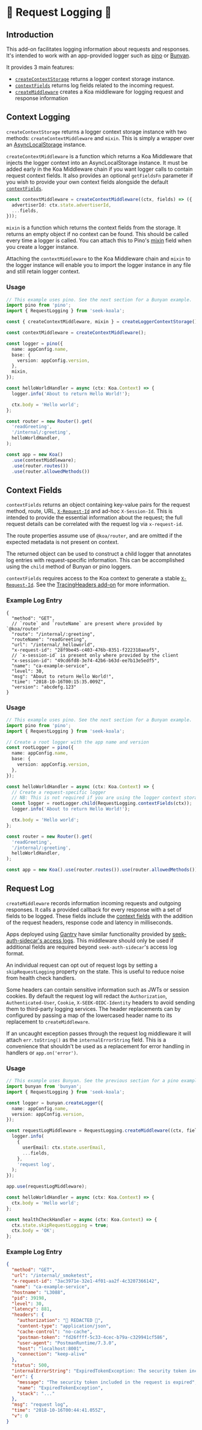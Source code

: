# 🐨 Request Logging 🐨

## Introduction

This add-on facilitates logging information about requests and responses.
It's intended to work with an app-provided logger such as [pino](http://getpino.io/) or [Bunyan](https://github.com/trentm/node-bunyan).

It provides 3 main features:

- [`createContextStorage`](#context-logging) returns a logger context storage instance.
- [`contextFields`](#context-fields) returns log fields related to the incoming request.
- [`createMiddleware`](#request-log) creates a Koa middleware for logging request and response information

## Context Logging

`createContextStorage` returns a logger context storage instance with two methods: `createContextMiddleware` and `mixin`. This is simply a wrapper over an [AsyncLocalStorage](https://nodejs.org/docs/latest-v16.x/api/async_context.html#class-asynclocalstorage) instance.

`createContextMiddleware` is a function which returns a Koa Middleware that injects the logger context into an AsyncLocalStorage instance.
It must be added early in the Koa Middleware chain if you want logger calls to contain request context fields. It also provides an optional
`getFieldsFn` parameter if you wish to provide your own context fields alongside the default [`contextFields`](#context-fields).

```typescript
const contextMiddleware = createContextMiddleware((ctx, fields) => ({
  advertiserId: ctx.state.advertiserId,
  ...fields,
}));
```

`mixin` is a function which returns the context fields from the storage. It returns an empty object if no context can be found. This should be called every time a logger is called. You can attach this to Pino's [mixin](https://github.com/pinojs/pino/blob/master/docs/api.md#mixin-function) field when you create a logger instance.

Attaching the `contextMiddleware` to the Koa Middleware chain and `mixin` to the logger instance will enable you to import the logger instance in any file and still retain logger context.

### Usage

```typescript
// This example uses pino. See the next section for a Bunyan example.
import pino from 'pino';
import { RequestLogging } from 'seek-koala';

const { createContextMiddleware, mixin } = createLoggerContextStorage();

const contextMiddleware = createContextMiddleware();

const logger = pino({
  name: appConfig.name,
  base: {
    version: appConfig.version,
  },
  mixin,
});

const helloWorldHandler = async (ctx: Koa.Context) => {
  logger.info('About to return Hello World!');

  ctx.body = 'Hello world';
};

const router = new Router().get(
  'readGreeting',
  '/internal/:greeting',
  helloWorldHandler,
);

const app = new Koa()
  .use(contextMiddleware);
  .use(router.routes())
  .use(router.allowedMethods())
```

## Context Fields

`contextFields` returns an object containing key-value pairs for the request method, route, URL, [`X-Request-Id`] and ad-hoc `X-Session-Id`.
This is intended to provide the essential information about the request;
the full request details can be correlated with the request log via `x-request-id`.

The route properties assume use of `@koa/router`, and are omitted if the expected metadata is not present on context.

The returned object can be used to construct a child logger that annotates log entries with request-specific information.
This can be accomplished using the `child` method of Bunyan or pino loggers.

`contextFields` requires access to the Koa context to generate a stable [`X-Request-Id`].
See the [TracingHeaders add-on](../tracingHeaders/README.md) for more information.

### Example Log Entry

```jsonc
{
  "method": "GET",
  // `route` and `routeName` are present where provided by `@koa/router`
  "route": "/internal/:greeting",
  "routeName": "readGreeting",
  "url": "/internal/_helloworld",
  "x-request-id": "28f9be45-c403-476b-8351-f222318aeaf5",
  // `x-session-id` is present only where provided by the client
  "x-session-id": "49cd6fd8-3e74-42b6-b63d-ee7b13e5edf5",
  "name": "ca-example-service",
  "level": 30,
  "msg": "About to return Hello World!",
  "time": "2018-10-16T00:15:35.009Z",
  "version": "abcdefg.123"
}
```

### Usage

```typescript
// This example uses pino. See the next section for a Bunyan example.
import pino from 'pino';
import { RequestLogging } from 'seek-koala';

// Create a root logger with the app name and version
const rootLogger = pino({
  name: appConfig.name,
  base: {
    version: appConfig.version,
  },
});

const helloWorldHandler = async (ctx: Koa.Context) => {
  // Create a request-specific logger
  // NB: This is not required if you are using the logger context storage implementation
  const logger = rootLogger.child(RequestLogging.contextFields(ctx));
  logger.info('About to return Hello World!');

  ctx.body = 'Hello world';
};

const router = new Router().get(
  'readGreeting',
  '/internal/:greeting',
  helloWorldHandler,
);

const app = new Koa().use(router.routes()).use(router.allowedMethods());
```

## Request Log

`createMiddleware` records information incoming requests and outgoing responses.
It calls a provided callback for every response with a set of fields to be logged.
These fields include the [context fields](#context-fields) with the addition of the request headers, response code and latency in milliseconds.

Apps deployed using [Gantry](https://github.com/SEEK-Jobs/gantry) have similar functionality provided by [seek-auth-sidecar's access logs](https://github.com/SEEK-Jobs/seek-auth-sidecar/blob/master/docs/logging.md).
This middleware should only be used if additional fields are required beyond `seek-auth-sidecar`'s access log format.

An individual request can opt out of request logs by setting a `skipRequestLogging` property on the state.
This is useful to reduce noise from health check handlers.

Some headers can contain sensitive information such as JWTs or session cookies.
By default the request log will redact the `Authorization`, `Authenticated-User`, `Cookie`, `X-SEEK-OIDC-Identity` headers to avoid sending them to third-party logging services.
The header replacements can by configured by passing a map of the lowercased header name to its replacement to `createMiddleware`.

If an uncaught exception passes through the request log middleware it will attach `err.toString()` as the `internalErrorString` field.
This is a convenience that shouldn't be used as a replacement for error handling in handlers or `app.on('error')`.

### Usage

```typescript
// This example uses Bunyan. See the previous section for a pino example.
import bunyan from 'bunyan';
import { RequestLogging } from 'seek-koala';

const logger = bunyan.createLogger({
  name: appConfig.name,
  version: appConfig.version,
});

const requestLogMiddleware = RequestLogging.createMiddleware((ctx, fields) => {
  logger.info(
    {
      userEmail: ctx.state.userEmail,
      ...fields,
    },
    'request log',
  );
});

app.use(requestLogMiddleware);

const helloWorldHandler = async (ctx: Koa.Context) => {
  ctx.body = 'Hello world';
};

const healthCheckHandler = async (ctx: Koa.Context) => {
  ctx.state.skipRequestLogging = true;
  ctx.body = 'OK';
};
```

### Example Log Entry

```json
{
  "method": "GET",
  "url": "/internal/_smoketest",
  "x-request-id": "3ac3971e-32e1-4f01-aa2f-4c3207366142",
  "name": "ca-example-service",
  "hostname": "L3088",
  "pid": 39198,
  "level": 30,
  "latency": 881,
  "headers": {
    "authorization": "🐨 REDACTED 🙅",
    "content-type": "application/json",
    "cache-control": "no-cache",
    "postman-token": "fd26ffff-5c33-4cec-b79a-c329941cf586",
    "user-agent": "PostmanRuntime/7.3.0",
    "host": "localhost:8001",
    "connection": "keep-alive"
  },
  "status": 500,
  "internalErrorString": "ExpiredTokenException: The security token included in the request is expired",
  "err": {
    "message": "The security token included in the request is expired",
    "name": "ExpiredTokenException",
    "stack": "..."
  },
  "msg": "request log",
  "time": "2018-10-16T00:44:41.055Z",
  "v": 0
}
```

[`x-request-id`]: https://github.com/SEEK-Jobs/rfc/blob/master/RFC002-RequestIds.md
